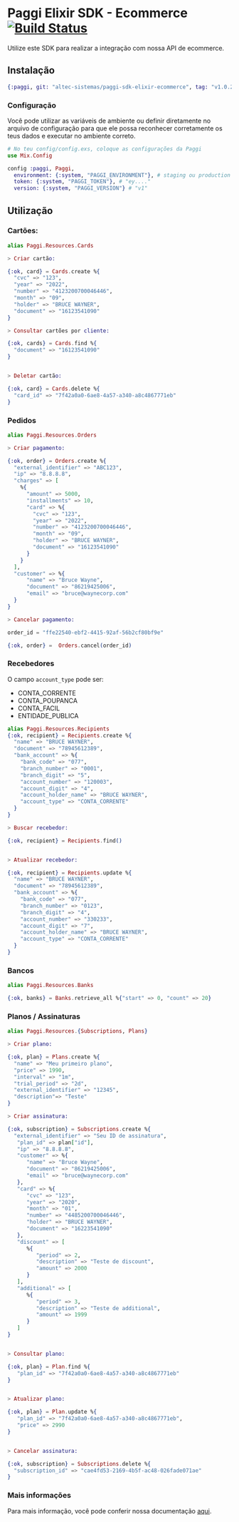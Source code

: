 # Paggi Elixir SDK - Ecommerce [![Build Status](https://drone.altec.ai/api/badges/altec-sistemas/paggi-sdk-elixir-ecommerce/status.svg)](https://drone.altec.ai/altec-sistemas/paggi-sdk-elixir-ecommerce)

Utilize este SDK para realizar a integração com nossa API de ecommerce.

## Instalação

```elixir
{:paggi, git: "altec-sistemas/paggi-sdk-elixir-ecommerce", tag: "v1.0.2"}
```

### Configuração

Você pode utilizar as variáveis de ambiente ou definir diretamente no arquivo de configuração
para que ele possa reconhecer corretamente os teus dados e executar no ambiente correto.

```elixir
# No teu config/config.exs, coloque as configurações da Paggi
use Mix.Config

config :paggi, Paggi,
  environment: {:system, "PAGGI_ENVIRONMENT"}, # staging ou production
  token: {:system, "PAGGI_TOKEN"}, # "ey...."
  version: {:system, "PAGGI_VERSION"} # "v1"
```

## Utilização

### Cartões:

```elixir
alias Paggi.Resources.Cards

> Criar cartão:

{:ok, card} = Cards.create %{
  "cvc" => "123",
  "year" => "2022",
  "number" => "4123200700046446",
  "month" => "09",
  "holder" => "BRUCE WAYNER",
  "document" => "16123541090"
}

> Consultar cartões por cliente:

{:ok, cards} = Cards.find %{
  "document" => "16123541090"
}


> Deletar cartão:

{:ok, card} = Cards.delete %{
  "card_id" => "7f42a0a0-6ae8-4a57-a340-a8c4867771eb"
}
```

### Pedidos

```elixir
alias Paggi.Resources.Orders

> Criar pagamento:

{:ok, order} = Orders.create %{
  "external_identifier" => "ABC123",
  "ip" => "8.8.8.8",
  "charges" => [
    %{
      "amount" => 5000,
      "installments" => 10,
      "card" => %{
        "cvc" => "123",
        "year" => "2022",
        "number" => "4123200700046446",
        "month" => "09",
        "holder" => "BRUCE WAYNER",
        "document" => "16123541090"
      }
    }
  ],
  "customer" => %{
      "name" => "Bruce Wayne",
      "document" => "86219425006",
      "email" => "bruce@waynecorp.com"
  }
}

> Cancelar pagamento:

order_id = "ffe22540-ebf2-4415-92af-56b2cf80bf9e"

{:ok, order} =  Orders.cancel(order_id)

```

### Recebedores

O campo `account_type` pode ser:

- CONTA_CORRENTE
- CONTA_POUPANCA
- CONTA_FACIL
- ENTIDADE_PUBLICA


```elixir
alias Paggi.Resources.Recipients
{:ok, recipient} = Recipients.create %{
  "name" => "BRUCE WAYNER",
  "document" => "78945612389",
  "bank_account" => %{
    "bank_code" => "077",
    "branch_number" => "0001",
    "branch_digit" => "5",
    "account_number" => "120003",
    "account_digit" => "4",
    "account_holder_name" => "BRUCE WAYNER",
    "account_type" => "CONTA_CORRENTE"
  }
}

> Buscar recebedor:

{:ok, recipient} = Recipients.find()


> Atualizar recebedor:

{:ok, recipient} = Recipients.update %{
  "name" => "BRUCE WAYNER",
  "document" => "78945612389",
  "bank_account" => %{
    "bank_code" => "077",
    "branch_number" => "0123",
    "branch_digit" => "4",
    "account_number" => "330233",
    "account_digit" => "7",
    "account_holder_name" => "BRUCE WAYNER",
    "account_type" => "CONTA_CORRENTE"
  }
}

```

### Bancos

```elixir
alias Paggi.Resources.Banks

{:ok, banks} = Banks.retrieve_all %{"start" => 0, "count" => 20}
```


### Planos / Assinaturas

```elixir
alias Paggi.Resources.{Subscriptions, Plans}

> Criar plano:

{:ok, plan} = Plans.create %{
  "name" => "Meu primeiro plano",
  "price" => 1990,
  "interval" => "1m",
  "trial_period" => "2d",
  "external_identifier" => "12345",
  "description"=> "Teste"
}

> Criar assinatura:

{:ok, subscription} = Subscriptions.create %{
  "external_identifier" => "Seu ID de assinatura",
   "plan_id" => plan["id"],
   "ip" => "8.8.8.8",
   "customer" => %{
      "name" => "Bruce Wayne",
      "document" => "86219425006",
      "email" => "bruce@waynecorp.com"
   },
   "card" => %{
      "cvc" => "123",
      "year" => "2020",
      "month" => "01",
      "number" => "4485200700046446",
      "holder" => "BRUCE WAYNER",
      "document" => "16223541090"
   },
   "discount" => [
      %{
         "period" => 2,
         "description" => "Teste de discount",
         "amount" => 2000
      }
   ],
   "additional" => [
      %{
         "period" => 3,
         "description" => "Teste de additional",
         "amount" => 1999
      }
   ]
}


> Consultar plano:

{:ok, plan} = Plan.find %{
   "plan_id" => "7f42a0a0-6ae8-4a57-a340-a8c4867771eb"
}


> Atualizar plano: 

{:ok, plan} = Plan.update %{
   "plan_id" => "7f42a0a0-6ae8-4a57-a340-a8c4867771eb",
   "price" => 2990
}


> Cancelar assinatura:

{:ok, subscription} = Subscriptions.delete %{
  "subscription_id" => "cae4fd53-2169-4b5f-ac48-026fade071ae"
}
```

### Mais informações

Para mais informação, você pode conferir nossa documentação [aqui](https://developers.paggi.com/).
